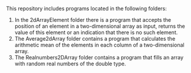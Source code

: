 This repository includes programs located in the following folders:
1) In the 2dArrayElement folder there is a program that accepts the position of an element in a two-dimensional array as input, returns the value of this element or an indication that there is no such element.
2) The Average2dArray folder contains a program that calculates the arithmetic mean of the elements in each column of a two-dimensional array.
3) The Realnumbers2DArray folder contains a program that fills an array with random real numbers of the double type.
